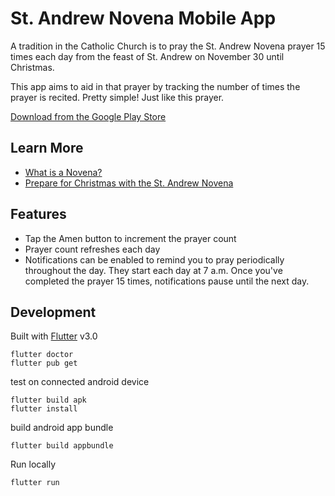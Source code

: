 # St. Andrew Novena Mobile App

A tradition in the Catholic Church is to pray the St. Andrew Novena prayer 15 times each day
from the feast of St. Andrew on November 30 until Christmas.

This app aims to aid in that prayer by tracking the number of times the prayer is recited.
Pretty simple! Just like this prayer.

[Download from the Google Play Store](https://play.google.com/store/apps/details?id=com.miketruso.standrewnovena)


## Learn More

- [What is a Novena?](https://en.wikipedia.org/wiki/Novena)
- [Prepare for Christmas with the St. Andrew Novena](http://aleteia.org/2016/11/30/prepare-for-christmas-with-the-saint-andrew-novena/)

## Features

- Tap the Amen button to increment the prayer count
- Prayer count refreshes each day
- Notifications can be enabled to remind you to pray periodically throughout the day. They start each day at 7 a.m. Once you've completed the prayer 15 times, notifications pause until the next day.

## Development

Built with [Flutter](https://flutter.dev/) v3.0

```
flutter doctor
flutter pub get
```

test on connected android device
```
flutter build apk
flutter install
```

build android app bundle
```
flutter build appbundle
```

Run locally
```
flutter run
```